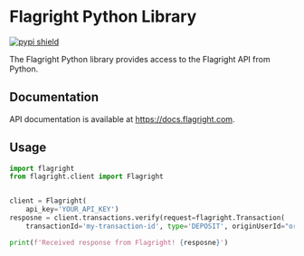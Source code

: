 # Flagright Python Library

[![pypi shield](https://img.shields.io/pypi/v/flagright)](https://pypi.org/project/flagright/)

The Flagright Python library provides access to the Flagright API from Python.

## Documentation

API documentation is available at <https://docs.flagright.com>.

## Usage

```python
import flagright
from flagright.client import Flagright


client = Flagright(
    api_key='YOUR_API_KEY')
resposne = client.transactions.verify(request=flagright.Transaction(
    transactionId='my-transaction-id', type='DEPOSIT', originUserId="origin-user-id", timestamp=1692624734000))

print(f'Received response from Flagright! {resposne}')
```

